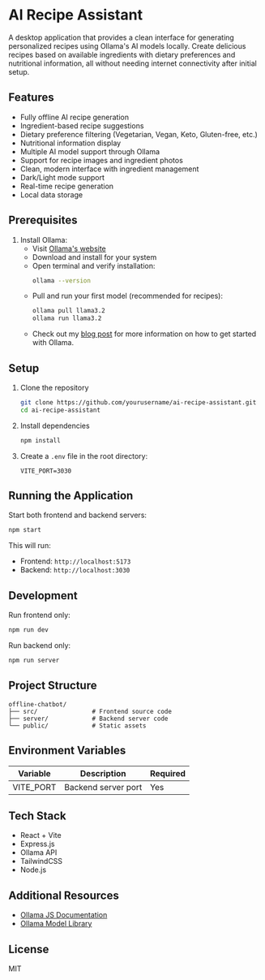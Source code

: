 # AI Recipe Assistant

A desktop application that provides a clean interface for generating personalized recipes using Ollama's AI models locally. Create delicious recipes based on available ingredients with dietary preferences and nutritional information, all without needing internet connectivity after initial setup.

## Features

* Fully offline AI recipe generation
* Ingredient-based recipe suggestions
* Dietary preference filtering (Vegetarian, Vegan, Keto, Gluten-free, etc.)
* Nutritional information display
* Multiple AI model support through Ollama
* Support for recipe images and ingredient photos
* Clean, modern interface with ingredient management
* Dark/Light mode support
* Real-time recipe generation
* Local data storage

## Prerequisites

1. Install Ollama:
   * Visit [Ollama's website](https://ollama.com/)
   * Download and install for your system
   * Open terminal and verify installation:
     ```bash
     ollama --version
     ```
   * Pull and run your first model (recommended for recipes):
     ```bash
     ollama pull llama3.2
     ollama run llama3.2
     ```
   * Check out my [blog post](https://medium.com/@mrmendoza-dev/offline-chatbots-with-ollama-52dd18f97933) for more information on how to get started with Ollama.

## Setup

1. Clone the repository
   ```bash
   git clone https://github.com/yourusername/ai-recipe-assistant.git
   cd ai-recipe-assistant
   ```

2. Install dependencies
   ```bash
   npm install
   ```

3. Create a `.env` file in the root directory:
   ```env
   VITE_PORT=3030
   ```

## Running the Application

Start both frontend and backend servers:
```bash
npm start
```

This will run:
* Frontend: `http://localhost:5173`
* Backend: `http://localhost:3030`

## Development

Run frontend only:
```bash
npm run dev
```

Run backend only:
```bash
npm run server
```

## Project Structure
```
offline-chatbot/
├── src/               # Frontend source code
├── server/            # Backend server code
└── public/            # Static assets
```

## Environment Variables

| Variable | Description | Required |
|----------|-------------|----------|
| VITE_PORT | Backend server port | Yes |

## Tech Stack
* React + Vite
* Express.js
* Ollama API
* TailwindCSS
* Node.js

## Additional Resources
* [Ollama JS Documentation](https://github.com/ollama/ollama-js)
* [Ollama Model Library](https://ollama.com/library)

## License
MIT